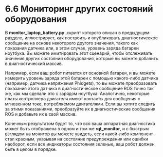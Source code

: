 # 6.6 Мониторинг других состояний оборудования

В **monitor\_laptop\_battery.py** ,скрипт которого описан в предыдущем разделе, иллюстрирует, как построить и опубликовать диагностическое сообщение на основе некоторого другого значения, такого как показания датчика или, в этом случае, уровень заряда батареи ноутбука. Вы можете имитировать этот сценарий, чтобы отслеживать значения других состояний оборудования, которые вы можете добавить в диагностический массив.

Например, если ваш робот питается от основной батареи, и вы можете измерить уровень заряда этой батареи с помощью какого-либо датчика \(например, датчика напряжения Phidgets\), то вы можете преобразовать показания этого датчика в диагностическое сообщение ROS точно так же, как мы сделали это с зарядом ноутбука. Аналогично, некоторые платы контроллера двигателя имеют контакты для сообщения о мгновенном токе, потребляемом двигателями. Если вы хотите следить за этими показаниями, преобразуйте их в диагностические сообщения ROS и добавьте их в свой массив.

Конечным результатом будет то, что вся ваша аппаратная диагностика может быть отображена в одном и том же **rqt\_monitor**, и с быстрым взглядом на монитор вы можете увидеть, если какой-либо компонент стал красным, указывая на состояние предупреждения или ошибки наоборот, если все индикаторы состояния зеленые, ваш робот должен быть в целом в порядке.  


